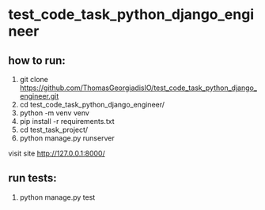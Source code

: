 # test_code_task_python_django_engineer

## how to run:
1. git clone https://github.com/ThomasGeorgiadisIO/test_code_task_python_django_engineer.git
2. cd test_code_task_python_django_engineer/
3. python -m venv venv
4. pip install -r requirements.txt
5. cd test_task_project/
6. python manage.py runserver

visit site http://127.0.0.1:8000/

## run tests:
1. python manage.py test